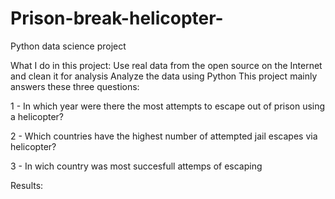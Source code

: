 # Prison-break-helicopter-
Python data science project

What I do in this project:
Use real data from the open source on the Internet and clean it for analysis
Analyze the data using Python
This project mainly answers these three questions:

1 - In which year were there the most attempts to escape out of prison using a helicopter?

2 - Which countries have the highest number of attempted jail escapes via helicopter?

3 - In wich country was most succesfull attemps of escaping

Results:
